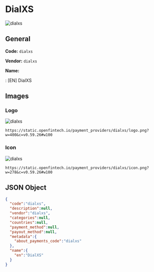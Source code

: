 
# DialXS 
![dialxs](https://static.openfintech.io/payment_providers/dialxs/logo.png?w=400&c=v0.59.26#w100)  

## General 
 
**Code:** `dialxs` 
 
**Vendor:** `dialxs` 
 
**Name:** 
 
:	[EN] DialXS 
 

## Images 

### Logo 
 
![dialxs](https://static.openfintech.io/payment_providers/dialxs/logo.png?w=400&c=v0.59.26#w100)  

```
https://static.openfintech.io/payment_providers/dialxs/logo.png?w=400&c=v0.59.26#w100
```  

### Icon 
 
![dialxs](https://static.openfintech.io/payment_providers/dialxs/icon.png?w=278&c=v0.59.26#w100)  

```
https://static.openfintech.io/payment_providers/dialxs/icon.png?w=278&c=v0.59.26#w100
```  

## JSON Object 

```json
{
  "code":"dialxs",
  "description":null,
  "vendor":"dialxs",
  "categories":null,
  "countries":null,
  "payment_method":null,
  "payout_method":null,
  "metadata":{
    "about_payments_code":"dialxs"
  },
  "name":{
    "en":"DialXS"
  }
}
```  
